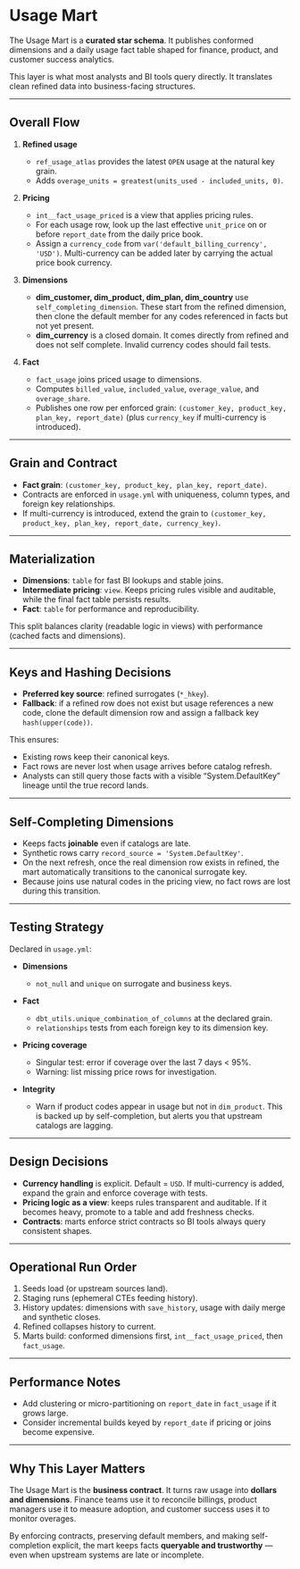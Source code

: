 # Usage Mart

The Usage Mart is a **curated star schema**. It publishes conformed dimensions and a daily usage fact table shaped for finance, product, and customer success analytics.  

This layer is what most analysts and BI tools query directly. It translates clean refined data into business-facing structures.

---

## Overall Flow

1. **Refined usage**  
   - `ref_usage_atlas` provides the latest `OPEN` usage at the natural key grain.  
   - Adds `overage_units = greatest(units_used - included_units, 0)`.  

2. **Pricing**  
   - `int__fact_usage_priced` is a view that applies pricing rules.  
   - For each usage row, look up the last effective `unit_price` on or before `report_date` from the daily price book.  
   - Assign a `currency_code` from `var('default_billing_currency', 'USD')`. Multi-currency can be added later by carrying the actual price book currency.  

3. **Dimensions**  
   - **dim_customer, dim_product, dim_plan, dim_country** use `self_completing_dimension`. These start from the refined dimension, then clone the default member for any codes referenced in facts but not yet present.  
   - **dim_currency** is a closed domain. It comes directly from refined and does not self complete. Invalid currency codes should fail tests.  

4. **Fact**  
   - `fact_usage` joins priced usage to dimensions.  
   - Computes `billed_value`, `included_value`, `overage_value`, and `overage_share`.  
   - Publishes one row per enforced grain: `(customer_key, product_key, plan_key, report_date)` (plus `currency_key` if multi-currency is introduced).  

---

## Grain and Contract

- **Fact grain**: `(customer_key, product_key, plan_key, report_date)`.  
- Contracts are enforced in `usage.yml` with uniqueness, column types, and foreign key relationships.  
- If multi-currency is introduced, extend the grain to `(customer_key, product_key, plan_key, report_date, currency_key)`.

---

## Materialization

- **Dimensions**: `table` for fast BI lookups and stable joins.  
- **Intermediate pricing**: `view`. Keeps pricing rules visible and auditable, while the final fact table persists results.  
- **Fact**: `table` for performance and reproducibility.  

This split balances clarity (readable logic in views) with performance (cached facts and dimensions).

---

## Keys and Hashing Decisions

- **Preferred key source**: refined surrogates (`*_hkey`).  
- **Fallback**: if a refined row does not exist but usage references a new code, clone the default dimension row and assign a fallback key `hash(upper(code))`.  

This ensures:  
- Existing rows keep their canonical keys.  
- Fact rows are never lost when usage arrives before catalog refresh.  
- Analysts can still query those facts with a visible “System.DefaultKey” lineage until the true record lands.

---

## Self-Completing Dimensions

- Keeps facts **joinable** even if catalogs are late.  
- Synthetic rows carry `record_source = 'System.DefaultKey'`.  
- On the next refresh, once the real dimension row exists in refined, the mart automatically transitions to the canonical surrogate key.  
- Because joins use natural codes in the pricing view, no fact rows are lost during this transition.  

---

## Testing Strategy

Declared in `usage.yml`:

- **Dimensions**  
  - `not_null` and `unique` on surrogate and business keys.  

- **Fact**  
  - `dbt_utils.unique_combination_of_columns` at the declared grain.  
  - `relationships` tests from each foreign key to its dimension key.  

- **Pricing coverage**  
  - Singular test: error if coverage over the last 7 days < 95%.  
  - Warning: list missing price rows for investigation.  

- **Integrity**  
  - Warn if product codes appear in usage but not in `dim_product`. This is backed up by self-completion, but alerts you that upstream catalogs are lagging.  

---

## Design Decisions

- **Currency handling** is explicit. Default = `USD`. If multi-currency is added, expand the grain and enforce coverage with tests.  
- **Pricing logic as a view**: keeps rules transparent and auditable. If it becomes heavy, promote to a table and add freshness checks.  
- **Contracts**: marts enforce strict contracts so BI tools always query consistent shapes.  

---

## Operational Run Order

1. Seeds load (or upstream sources land).  
2. Staging runs (ephemeral CTEs feeding history).  
3. History updates: dimensions with `save_history`, usage with daily merge and synthetic closes.  
4. Refined collapses history to current.  
5. Marts build: conformed dimensions first, `int__fact_usage_priced`, then `fact_usage`.  

---

## Performance Notes

- Add clustering or micro-partitioning on `report_date` in `fact_usage` if it grows large.  
- Consider incremental builds keyed by `report_date` if pricing or joins become expensive.  

---

## Why This Layer Matters

The Usage Mart is the **business contract**. It turns raw usage into **dollars and dimensions**. Finance teams use it to reconcile billings, product managers use it to measure adoption, and customer success uses it to monitor overages.  

By enforcing contracts, preserving default members, and making self-completion explicit, the mart keeps facts **queryable and trustworthy** — even when upstream systems are late or incomplete.
